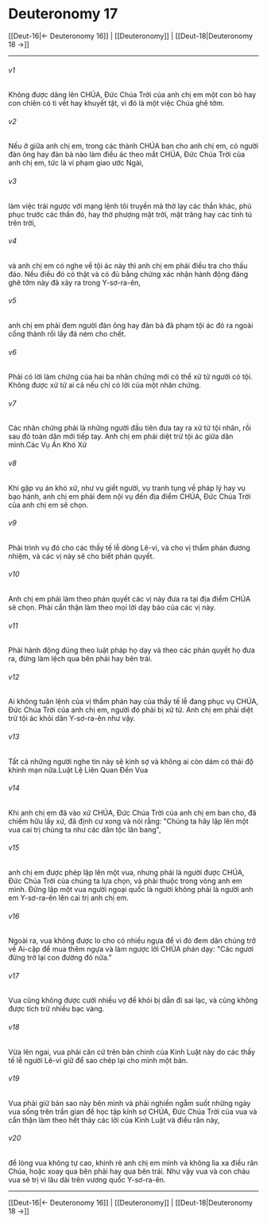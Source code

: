# Deuteronomy 17

[[Deut-16|← Deuteronomy 16]] | [[Deuteronomy]] | [[Deut-18|Deuteronomy 18 →]]
***



###### v1 
Không được dâng lên CHÚA, Đức Chúa Trời của anh chị em một con bò hay con chiên có tì vết hay khuyết tật, vì đó là một việc Chúa ghê tởm. 

###### v2 
Nếu ở giữa anh chị em, trong các thành CHÚA ban cho anh chị em, có người đàn ông hay đàn bà nào làm điều ác theo mắt CHÚA, Đức Chúa Trời của anh chị em, tức là vi phạm giao ước Ngài, 

###### v3 
làm việc trái ngược với mạng lệnh tôi truyền mà thờ lạy các thần khác, phủ phục trước các thần đó, hay thờ phượng mặt trời, mặt trăng hay các tinh tú trên trời, 

###### v4 
và anh chị em có nghe về tội ác này thì anh chị em phải điều tra cho thấu đáo. Nếu điều đó có thật và có đủ bằng chứng xác nhận hành động đáng ghê tởm này đã xảy ra trong Y-sơ-ra-ên, 

###### v5 
anh chị em phải đem người đàn ông hay đàn bà đã phạm tội ác đó ra ngoài cổng thành rồi lấy đá ném cho chết. 

###### v6 
Phải có lời làm chứng của hai ba nhân chứng mới có thể xử tử người có tội. Không được xử tử ai cả nếu chỉ có lời của một nhân chứng. 

###### v7 
Các nhân chứng phải là những người đầu tiên đưa tay ra xử tử tội nhân, rồi sau đó toàn dân mới tiếp tay. Anh chị em phải diệt trừ tội ác giữa dân mình.Các Vụ Án Khó Xử 

###### v8 
Khi gặp vụ án khó xử, như vụ giết người, vụ tranh tụng về pháp lý hay vụ bạo hành, anh chị em phải đem nội vụ đến địa điểm CHÚA, Đức Chúa Trời của anh chị em sẽ chọn. 

###### v9 
Phải trình vụ đó cho các thầy tế lễ dòng Lê-vi, và cho vị thẩm phán đương nhiệm, và các vị này sẽ cho biết phán quyết. 

###### v10 
Anh chị em phải làm theo phán quyết các vị này đưa ra tại địa điểm CHÚA sẽ chọn. Phải cẩn thận làm theo mọi lời dạy bảo của các vị này. 

###### v11 
Phải hành động đúng theo luật pháp họ dạy và theo các phán quyết họ đưa ra, đừng làm lệch qua bên phải hay bên trái. 

###### v12 
Ai không tuân lệnh của vị thẩm phán hay của thầy tế lễ đang phục vụ CHÚA, Đức Chúa Trời của anh chị em, người đó phải bị xử tử. Anh chị em phải diệt trừ tội ác khỏi dân Y-sơ-ra-ên như vậy. 

###### v13 
Tất cả những người nghe tin này sẽ kinh sợ và không ai còn dám có thái độ khinh mạn nữa.Luật Lệ Liên Quan Đến Vua 

###### v14 
Khi anh chị em đã vào xứ CHÚA, Đức Chúa Trời của anh chị em ban cho, đã chiếm hữu lấy xứ, đã định cư xong và nói rằng: "Chúng ta hãy lập lên một vua cai trị chúng ta như các dân tộc lân bang", 

###### v15 
anh chị em được phép lập lên một vua, nhưng phải là người được CHÚA, Đức Chúa Trời của chúng ta lựa chọn, và phải thuộc trong vòng anh em mình. Đừng lập một vua người ngoại quốc là người không phải là người anh em Y-sơ-ra-ên lên cai trị anh chị em. 

###### v16 
Ngoài ra, vua không được lo cho có nhiều ngựa để vì đó đem dân chúng trở về Ai-cập để mua thêm ngựa và làm ngược lời CHÚA phán dạy: "Các ngươi đừng trở lại con đường đó nữa." 

###### v17 
Vua cũng không được cưới nhiều vợ để khỏi bị dẫn đi sai lạc, và cũng không được tích trữ nhiều bạc vàng. 

###### v18 
Vừa lên ngai, vua phải căn cứ trên bản chính của Kinh Luật này do các thầy tế lễ người Lê-vi giữ để sao chép lại cho mình một bản. 

###### v19 
Vua phải giữ bản sao này bên mình và phải nghiền ngẫm suốt những ngày vua sống trên trần gian để học tập kính sợ CHÚA, Đức Chúa Trời của vua và cẩn thận làm theo hết thảy các lời của Kinh Luật và điều răn này, 

###### v20 
để lòng vua không tự cao, khinh rẻ anh chị em mình và không lìa xa điều răn Chúa, hoặc xoay qua bên phải hay qua bên trái. Như vậy vua và con cháu vua sẽ trị vì lâu dài trên vương quốc Y-sơ-ra-ên.

***
[[Deut-16|← Deuteronomy 16]] | [[Deuteronomy]] | [[Deut-18|Deuteronomy 18 →]]
